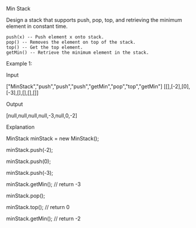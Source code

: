 Min Stack

Design a stack that supports push, pop, top, and retrieving the minimum element in constant time.

    push(x) -- Push element x onto stack.
    pop() -- Removes the element on top of the stack.
    top() -- Get the top element.
    getMin() -- Retrieve the minimum element in the stack.

 

Example 1:

Input

["MinStack","push","push","push","getMin","pop","top","getMin"]
[[],[-2],[0],[-3],[],[],[],[]]

Output

[null,null,null,null,-3,null,0,-2]


Explanation

MinStack minStack = new MinStack();

minStack.push(-2);

minStack.push(0);

minStack.push(-3);

minStack.getMin(); // return -3

minStack.pop();

minStack.top();    // return 0

minStack.getMin(); // return -2
